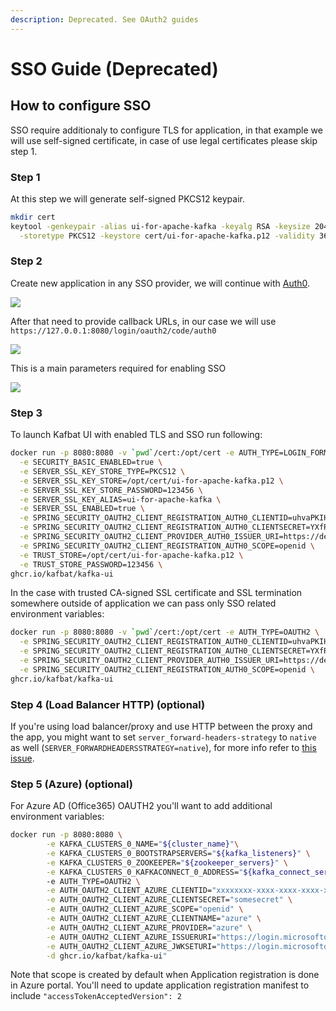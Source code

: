 ```yaml
---
description: Deprecated. See OAuth2 guides
---
```


# SSO Guide (Deprecated)

## How to configure SSO

SSO require additionaly to configure TLS for application, in that example we will use self-signed certificate, in case of use legal certificates please skip step 1.

### Step 1

At this step we will generate self-signed PKCS12 keypair.

```bash
mkdir cert
keytool -genkeypair -alias ui-for-apache-kafka -keyalg RSA -keysize 2048 \
  -storetype PKCS12 -keystore cert/ui-for-apache-kafka.p12 -validity 3650
```

### Step 2

Create new application in any SSO provider, we will continue with [Auth0](https://auth0.com).

![](https://user-images.githubusercontent.com/1494347/172255269-94cb9e3a-042b-49bb-925e-a06344840662.png)

After that need to provide callback URLs, in our case we will use `https://127.0.0.1:8080/login/oauth2/code/auth0`

![](https://user-images.githubusercontent.com/1494347/172255294-86af29b9-642b-4fb5-9ba8-212185e3fdfc.png)

This is a main parameters required for enabling SSO

![](https://user-images.githubusercontent.com/1494347/172255315-4f12ac92-ca13-4206-ab68-48092e562092.png)

### Step 3

To launch Kafbat UI with enabled TLS and SSO run following:

```bash
docker run -p 8080:8080 -v `pwd`/cert:/opt/cert -e AUTH_TYPE=LOGIN_FORM \
  -e SECURITY_BASIC_ENABLED=true \
  -e SERVER_SSL_KEY_STORE_TYPE=PKCS12 \
  -e SERVER_SSL_KEY_STORE=/opt/cert/ui-for-apache-kafka.p12 \
  -e SERVER_SSL_KEY_STORE_PASSWORD=123456 \
  -e SERVER_SSL_KEY_ALIAS=ui-for-apache-kafka \
  -e SERVER_SSL_ENABLED=true \
  -e SPRING_SECURITY_OAUTH2_CLIENT_REGISTRATION_AUTH0_CLIENTID=uhvaPKIHU4ZF8Ne4B6PGvF0hWW6OcUSB \
  -e SPRING_SECURITY_OAUTH2_CLIENT_REGISTRATION_AUTH0_CLIENTSECRET=YXfRjmodifiedTujnkVr7zuW9ECCAK4TcnCio-i \
  -e SPRING_SECURITY_OAUTH2_CLIENT_PROVIDER_AUTH0_ISSUER_URI=https://dev-a63ggcut.auth0.com/ \
  -e SPRING_SECURITY_OAUTH2_CLIENT_REGISTRATION_AUTH0_SCOPE=openid \
  -e TRUST_STORE=/opt/cert/ui-for-apache-kafka.p12 \
  -e TRUST_STORE_PASSWORD=123456 \
ghcr.io/kafbat/kafka-ui
```

In the case with trusted CA-signed SSL certificate and SSL termination somewhere outside of application we can pass only SSO related environment variables:

```bash
docker run -p 8080:8080 -v `pwd`/cert:/opt/cert -e AUTH_TYPE=OAUTH2 \
  -e SPRING_SECURITY_OAUTH2_CLIENT_REGISTRATION_AUTH0_CLIENTID=uhvaPKIHU4ZF8Ne4B6PGvF0hWW6OcUSB \
  -e SPRING_SECURITY_OAUTH2_CLIENT_REGISTRATION_AUTH0_CLIENTSECRET=YXfRjmodifiedTujnkVr7zuW9ECCAK4TcnCio-i \
  -e SPRING_SECURITY_OAUTH2_CLIENT_PROVIDER_AUTH0_ISSUER_URI=https://dev-a63ggcut.auth0.com/ \
  -e SPRING_SECURITY_OAUTH2_CLIENT_REGISTRATION_AUTH0_SCOPE=openid \
ghcr.io/kafbat/kafka-ui
```

### Step 4 (Load Balancer HTTP) (optional)

If you're using load balancer/proxy and use HTTP between the proxy and the app, you might want to set `server_forward-headers-strategy` to `native` as well (`SERVER_FORWARDHEADERSSTRATEGY=native`), for more info refer to [this issue](https://github.com/kafbat/kafka-ui/issues/1017).

### Step 5 (Azure) (optional)

For Azure AD (Office365) OAUTH2 you'll want to add additional environment variables:

```bash
docker run -p 8080:8080 \
        -e KAFKA_CLUSTERS_0_NAME="${cluster_name}"\
        -e KAFKA_CLUSTERS_0_BOOTSTRAPSERVERS="${kafka_listeners}" \
        -e KAFKA_CLUSTERS_0_ZOOKEEPER="${zookeeper_servers}" \
        -e KAFKA_CLUSTERS_0_KAFKACONNECT_0_ADDRESS="${kafka_connect_servers}"
        -e AUTH_TYPE=OAUTH2 \
        -e AUTH_OAUTH2_CLIENT_AZURE_CLIENTID="xxxxxxxx-xxxx-xxxx-xxxx-xxxxxxxxxxxx" \
        -e AUTH_OAUTH2_CLIENT_AZURE_CLIENTSECRET="somesecret" \
        -e AUTH_OAUTH2_CLIENT_AZURE_SCOPE="openid" \
        -e AUTH_OAUTH2_CLIENT_AZURE_CLIENTNAME="azure" \
        -e AUTH_OAUTH2_CLIENT_AZURE_PROVIDER="azure" \
        -e AUTH_OAUTH2_CLIENT_AZURE_ISSUERURI="https://login.microsoftonline.com/{tenant_id}/v2.0" \
        -e AUTH_OAUTH2_CLIENT_AZURE_JWKSETURI="https://login.microsoftonline.com/{tenant_id}/discovery/v2.0/keys" \
        -d ghcr.io/kafbat/kafka-ui"
```

Note that scope is created by default when Application registration is done in Azure portal. You'll need to update application registration manifest to include `"accessTokenAcceptedVersion": 2`
